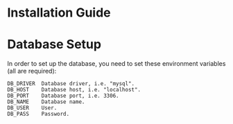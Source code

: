 # Installation Guide

# Database Setup
In order to set up the database, you need to set these environment variables (all are required):
```
DB_DRIVER  Database driver, i.e. "mysql".
DB_HOST    Database host, i.e. "localhost".
DB_PORT    Database port, i.e. 3306.
DB_NAME    Database name.
DB_USER    User.
DB_PASS    Password.
```
